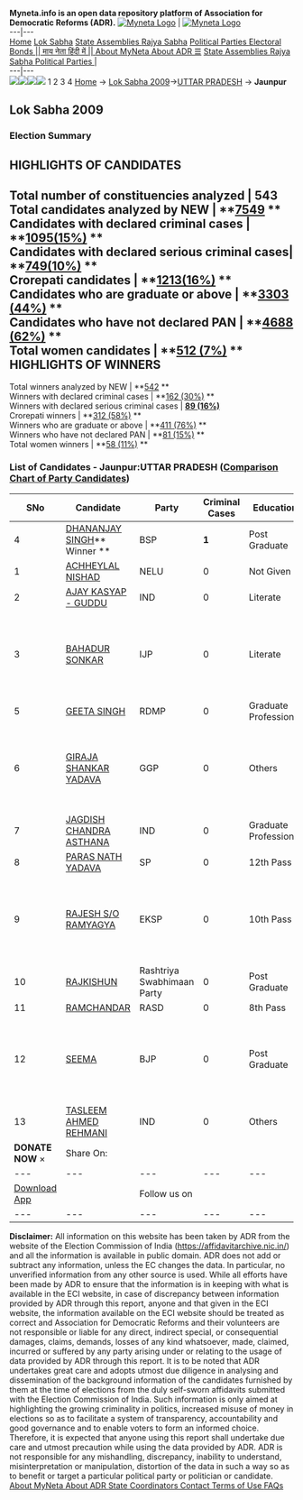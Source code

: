 **Myneta.info is an open data repository platform of Association for Democratic Reforms (ADR).**
[![Myneta Logo](https://www.myneta.info/lib/img/myneta-logo.png)](https://www.myneta.info/) | [![Myneta Logo](https://www.myneta.info/lib/img/adr-logo.png)](https://adrindia.org)  
---|---  
[Home](https://www.myneta.info/) [Lok Sabha](https://www.myneta.info/#ls "Lok Sabha") [ State Assemblies ](https://www.myneta.info/#sa "State Assemblies") [Rajya Sabha](https://www.myneta.info/#rs "Rajya Sabha") [Political Parties ](https://www.myneta.info/party "Political Parties") [ Electoral Bonds ](https://www.myneta.info/electoral_bonds "Electoral Bonds") [ || माय नेता हिंदी में || ](https://translate.google.co.in/translate?prev=hp&hl=en&js=y&u=www.myneta.info&sl=en&tl=hi&history_state0=) [ About MyNeta ](https://adrindia.org/content/about-myneta) [ About ADR ](https://adrindia.org/about-adr/who-we-are) [☰](javascript:void\(0\))
[ State Assemblies ](https://www.myneta.info/#sa "State Assemblies") [ Rajya Sabha ](https://www.myneta.info/#rs "Rajya Sabha") [ Political Parties ](https://www.myneta.info/party "Political Parties")
|   
---|---  
![](https://www.myneta.info/lib/img/banner/banner-1.png)![](https://www.myneta.info/lib/img/banner/banner-2.png)![](https://www.myneta.info/lib/img/banner/banner-3.png)![](https://www.myneta.info/lib/img/banner/banner-4.png)
1  2  3  4 
[Home](https://www.myneta.info/) → [Lok Sabha 2009](https://www.myneta.info/ls2009/)→[UTTAR PRADESH](https://www.myneta.info/ls2009/index.php?action=show_constituencies&state_id=24) → **Jaunpur**
### 
## Lok Sabha 2009
###  Election Summary 
HIGHLIGHTS OF CANDIDATES  
---  
Total number of constituencies analyzed |  543   
Total candidates analyzed by NEW | **[7549](https://www.myneta.info/ls2009/index.php?action=summary&subAction=candidates_analyzed&sort=candidate#summary) **  
Candidates with declared criminal cases | **[1095(15%)](https://www.myneta.info/ls2009/index.php?action=summary&subAction=crime&sort=candidate#summary) **  
Candidates with declared serious criminal cases| **[749(10%)](https://www.myneta.info/ls2009/index.php?action=summary&subAction=serious_crime&sort=candidate#summary) **  
Crorepati candidates | **[1213(16%)](https://www.myneta.info/ls2009/index.php?action=summary&subAction=crorepati&sort=candidate#summary) **  
Candidates who are graduate or above | **[3303 (44%)](https://www.myneta.info/ls2009/index.php?action=summary&subAction=education&sort=candidate#summary) **  
Candidates who have not declared PAN | **[4688 (62%)](https://www.myneta.info/ls2009/index.php?action=summary&subAction=without_pan&sort=candidate#summary) **  
Total women candidates | **[512 (7%)](https://www.myneta.info/ls2009/index.php?action=summary&subAction=women_candidate&sort=candidate#summary) **  
HIGHLIGHTS OF WINNERS  
---  
Total winners analyzed by NEW | **[542](https://www.myneta.info/ls2009/index.php?action=summary&subAction=winner_analyzed&sort=candidate#summary) **  
Winners with declared criminal cases | **[162 (30%)](https://www.myneta.info/ls2009/index.php?action=summary&subAction=winner_crime&sort=candidate#summary) **  
Winners with declared serious criminal cases | **[89 (16%)](https://www.myneta.info/ls2009/index.php?action=summary&subAction=winner_serious_crime&sort=candidate#summary)**  
Crorepati winners | **[312 (58%)](https://www.myneta.info/ls2009/index.php?action=summary&subAction=winner_crorepati&sort=candidate#summary) **  
Winners who are graduate or above | **[411 (76%)](https://www.myneta.info/ls2009/index.php?action=summary&subAction=winner_education&sort=candidate#summary) **  
Winners who have not declared PAN | **[81 (15%)](https://www.myneta.info/ls2009/index.php?action=summary&subAction=winner_without_pan&sort=candidate#summary) **  
Total women winners | **[58 (11%)](https://www.myneta.info/ls2009/index.php?action=summary&subAction=winner_women&sort=candidate#summary) **  
### List of Candidates - Jaunpur:UTTAR PRADESH ([Comparison Chart of Party Candidates](https://www.myneta.info/ls2009/comparisonchart.php?constituency_id=255))
SNo | Candidate| Party| Criminal Cases| Education| Age| Total Assets| Liabilities  
---|---|---|---|---|---|---|---  
4  | [DHANANJAY SINGH](https://www.myneta.info/ls2009/candidate.php?candidate_id=4132)** Winner ** | BSP | **1** | Post Graduate| 33 | Rs 43,62,656 ~ 43 Lacs+ | Rs 6,78,982 ~ 6 Lacs+  
1  | [ACHHEYLAL NISHAD](https://www.myneta.info/ls2009/candidate.php?candidate_id=4135) | NELU | 0 | Not Given| 61 | Rs 19,95,000 ~ 19 Lacs+ | Rs 0 ~   
2  | [AJAY KASYAP - GUDDU](https://www.myneta.info/ls2009/candidate.php?candidate_id=4145) | IND | 0 | Literate| 26 | Rs 9,60,500 ~ 9 Lacs+ | Rs 0 ~   
3  | [BAHADUR SONKAR](https://www.myneta.info/ls2009/candidate.php?candidate_id=4138) | IJP | 0 | Literate| 48 | ![](https://myneta.info/image_v2.php?myneta_folder=ls2009&candidate_id=4138&col=ta) | ![](https://myneta.info/image_v2.php?myneta_folder=ls2009&candidate_id=4138&col=lia)  
5  | [GEETA SINGH](https://www.myneta.info/ls2009/candidate.php?candidate_id=4137) | RDMP | 0 | Graduate Professional| 46 | Rs 16,00,000 ~ 16 Lacs+ | Rs 0 ~   
6  | [GIRAJA SHANKAR YADAVA](https://www.myneta.info/ls2009/candidate.php?candidate_id=4136) | GGP | 0 | Others| 49 | ![](https://myneta.info/image_v2.php?myneta_folder=ls2009&candidate_id=4136&col=ta) | ![](https://myneta.info/image_v2.php?myneta_folder=ls2009&candidate_id=4136&col=lia)  
7  | [JAGDISH CHANDRA ASTHANA](https://www.myneta.info/ls2009/candidate.php?candidate_id=4146) | IND | 0 | Graduate Professional| 62 | Rs 22,81,000 ~ 22 Lacs+ | Rs 0 ~   
8  | [PARAS NATH YADAVA](https://www.myneta.info/ls2009/candidate.php?candidate_id=4133) | SP | 0 | 12th Pass| 54 | Rs 1,38,74,968 ~ 1 Crore+ | Rs 0 ~   
9  | [RAJESH S/O RAMYAGYA](https://www.myneta.info/ls2009/candidate.php?candidate_id=4142) | EKSP | 0 | 10th Pass| 32 | ![](https://myneta.info/image_v2.php?myneta_folder=ls2009&candidate_id=4142&col=ta) | ![](https://myneta.info/image_v2.php?myneta_folder=ls2009&candidate_id=4142&col=lia)  
10  | [RAJKISHUN](https://www.myneta.info/ls2009/candidate.php?candidate_id=4140) | Rashtriya Swabhimaan Party | 0 | Post Graduate| 26 | Rs 9,50,000 ~ 9 Lacs+ | Rs 0 ~   
11  | [RAMCHANDAR](https://www.myneta.info/ls2009/candidate.php?candidate_id=4143) | RASD | 0 | 8th Pass| 52 | Rs 10,67,695 ~ 10 Lacs+ | Rs 20,000 ~ 20 Thou+  
12  | [SEEMA](https://www.myneta.info/ls2009/candidate.php?candidate_id=4134) | BJP | 0 | Post Graduate| 37 | ![](https://myneta.info/image_v2.php?myneta_folder=ls2009&candidate_id=4134&col=ta) | ![](https://myneta.info/image_v2.php?myneta_folder=ls2009&candidate_id=4134&col=lia)  
13  | [TASLEEM AHMED REHMANI](https://www.myneta.info/ls2009/candidate.php?candidate_id=4147) | IND | 0 | Others| 45 | Rs 54,44,843 ~ 54 Lacs+ | Rs 0 ~   
|  **DONATE NOW** × |  Share On:  | [](https://api.whatsapp.com/send?text=https%3A%2F%2Fmyneta.info%2Fpunjab2022%2Findex.php%3Faction%3Dshow_constituencies%26state_id%3D19) | [](https://www.facebook.com/sharer/sharer.php?u=https%3A%2F%2Fmyneta.info%2Fpunjab2022%2Findex.php%3Faction%3Dshow_constituencies%26state_id%3D19) | [](https://twitter.com/share?url=https%3A%2F%2Fmyneta.info%2Fpunjab2022%2Findex.php%3Faction%3Dshow_constituencies%26state_id%3D19)  
---|---|---|---|---  
| [ Download App ](https://play.google.com/store/apps/details?id=com.webrosoft.myneta1&pcampaignid=pcampaignidMKT-Other-global-all-co-prtnr-py-PartBadge-Mar2515-1) | [](https://play.google.com/store/apps/details?id=com.webrosoft.myneta1&pcampaignid=pcampaignidMKT-Other-global-all-co-prtnr-py-PartBadge-Mar2515-1) |  Follow us on  | [](https://www.facebook.com/adrindia.org/) | [](https://twitter.com/adrspeaks) | [](https://groups.google.com/g/national-election-watch?hl=en&pli=1) | [](https://www.instagram.com/adrspeaks/) | [](https://www.youtube.com/user/adrspeaks) | [](https://sharechat.com/profile/adrspeaks)  
---|---|---|---|---|---|---|---|---  
**Disclaimer:** All information on this website has been taken by ADR from the website of the Election Commission of India (https://affidavitarchive.nic.in/) and all the information is available in public domain. ADR does not add or subtract any information, unless the EC changes the data. In particular, no unverified information from any other source is used. While all efforts have been made by ADR to ensure that the information is in keeping with what is available in the ECI website, in case of discrepancy between information provided by ADR through this report, anyone and that given in the ECI website, the information available on the ECI website should be treated as correct and Association for Democratic Reforms and their volunteers are not responsible or liable for any direct, indirect special, or consequential damages, claims, demands, losses of any kind whatsoever, made, claimed, incurred or suffered by any party arising under or relating to the usage of data provided by ADR through this report. It is to be noted that ADR undertakes great care and adopts utmost due diligence in analysing and dissemination of the background information of the candidates furnished by them at the time of elections from the duly self-sworn affidavits submitted with the Election Commission of India. Such information is only aimed at highlighting the growing criminality in politics, increased misuse of money in elections so as to facilitate a system of transparency, accountability and good governance and to enable voters to form an informed choice. Therefore, it is expected that anyone using this report shall undertake due care and utmost precaution while using the data provided by ADR. ADR is not responsible for any mishandling, discrepancy, inability to understand, misinterpretation or manipulation, distortion of the data in such a way so as to benefit or target a particular political party or politician or candidate. 
[ About MyNeta ](https://adrindia.org/content/about-myneta) [ About ADR ](https://adrindia.org/about-adr/who-we-are) [ State Coordinators ](https://adrindia.org/about-adr/state-coordinators) [ Contact ](https://adrindia.org/contact-us) [ Terms of Use ](https://adrindia.org/content/adr-terms-use) [ FAQs ](https://adrindia.org/content/faqs)
